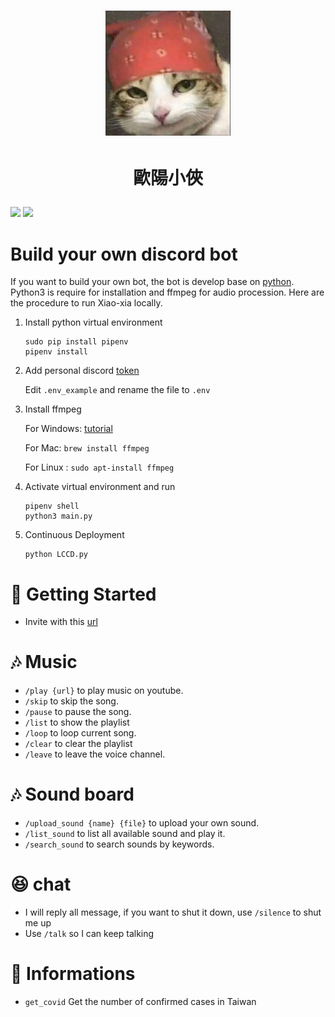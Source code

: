 

# <p align="center"><img src="https://github.com/OuYangMinOa/Xiao-Xia/blob/main/icon.png" width = '200' height="200" ></img> </p>

# <p align="center">歐陽小俠</p>
![](https://img.shields.io/github/pipenv/locked/dependency-version/ncuphysics/hack_bot/py-cord)
![](https://img.shields.io/bower/l/mi)

# Build your own discord bot

If you want to build your own bot, the bot is develop base on [python](https://www.python.org). Python3 is require for installation and ffmpeg for audio procession. Here are the procedure to run Xiao-xia locally.

1. Install python virtual environment
    ```shell
    sudo pip install pipenv
    pipenv install
    ```
2. Add personal discord [token](https://discord.com/developers/docs/topics/oauth2) 

	Edit  `.env_example` and rename the file to `.env`
    
3. Install ffmpeg

	For Windows: [tutorial](https://blog.gregzaal.com/how-to-install-ffmpeg-on-windows/)

	For Mac: `brew install ffmpeg`

    For Linux : `sudo apt-install ffmpeg`

4. Activate virtual environment and run
    ```shell
    pipenv shell
    python3 main.py
    ```
5. Continuous Deployment
    ```
    python LCCD.py
    ```

# :rocket: Getting Started

* Invite with this [url](https://discord.com/api/oauth2/authorize?client_id=851419786465771520&permissions=8&scope=bot%20applications.commands)

# :notes: Music

* `/play {url}` to play music on youtube.
* `/skip` to skip the song.
* `/pause` to pause the song.
* `/list` to show the playlist
* `/loop` to loop current song.
* `/clear`  to clear the playlist
* `/leave` to leave the voice channel.

# :notes: Sound board
* `/upload_sound {name} {file}` to upload your own sound.
* `/list_sound` to list all available sound and play it.
* `/search_sound` to search sounds by keywords.
# :laughing: chat
* I will reply all message, if you want to shut it down, use `/silence` to shut me up
* Use `/talk` so I can keep talking

# :bookmark_tabs: Informations
* `get_covid` Get the number of confirmed cases in Taiwan